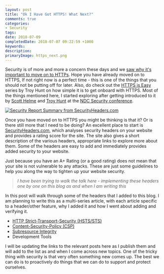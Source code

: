 ```yaml
---
layout: post
title: "Ok I Have Got HTTPS! What Next?"
comments: true
categories: 
- Security
tags: 
date: 2018-07-09
completedDate: 2018-07-07 09:22:59 +1000
keywords: 
description: 
primaryImage: https_next.png
---
```


Security is of more and more a concern these days and we [saw why it's important to move on to HTTPs](https://rahulpnath.com/blog/https-for-free-and-why-you-should-care/). Hope you have already moved on to HTTPS, If not right now is a perfect time - this is one of the things that you should not be putting off for later. Also, do check out the [HTTPS is Easy](https://httpsiseasy.com/) series by Troy Hunt on how simple it is to get onboard with HTTPS. Most of the things mentioned here, I started exploring after getting introduced to it by [Scott Helme](https://scotthelme.co.uk/) and [Troy Hunt](https://www.troyhunt.com/) at the [NDC Security conference](https://rahulpnath.com/blog/ndc-security-2018-overview-and-key-takeaways/).

<a href="https://securityheaders.com/?q=rahulpnath.com&followRedirects=on">
    <img
        src="{{site.images_root}}/https_next.png"
        alt="Security Report Summary from SecurityHeaders.com"
        class="center" />
</a>

Once you have moved on to HTTPS you might be thinking is that it? Or is there still more that I need to be doing? An excellent place to start is [SecurityHeaders.com](https://securityheaders.com/), which analyses security headers on your website and provides a rating score for the site. The site also gives a short description of the various headers, appropriate links to explore more about them. Some of the headers are easy to add and immediately provides added security to your website.

<div class="alert alert-warning">
Just because you have an A+ Rating (or a good rating) does not mean that your site is not vulnerable to any attacks. These are just some guidelines to help you along the way to tighten up your website security.
</div>

> _I have been trying to walk the talk here - implementing these headers one by one on this blog as and when I am writing this_

In this post will walk through some of the headers that I added to this blog. I am planning to write this as a multi-series article, with each article specific to a header/other feature, why I added it and how I went about adding and verifying it.

- [HTTP Strict-Transport-Security (HSTS/STS)](/blog/http-strict-transport-security-sts-or-hsts)
- [Content-Security-Policy (CSP)](/blog/http-content-security-policy-csp/)
- [Subresource Integrity](/blog/subresource-integrity-sri/)
- Development Tools

I will be updating the links to the relevant posts here as I publish them and will add to the list as and when I come across new topics. One of the tricky thing with security is that very often something new comes up. The best we can do is to proactively do things that we can do to support and protect ourselves.
